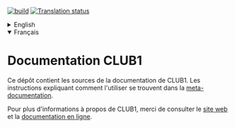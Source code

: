 [![build][buildimg]][buildurl]
[![Translation status][transimg]][transurl]

<details>
<summary>English</summary>

CLUB1 documentation
===================

This repository contains the CLUB1's documentation's sources.
Instructions about how to use it can be found in the
[meta-documentation](https://club1.fr/docs/en/interne/meta-doc.html).

For more information about CLUB1, please check the [website](https://club1.fr/english/)
and the [online documentation](https://club1.fr/docs/en/).

</details>

<details open>
<summary>Français</summary>

Documentation CLUB1
===================

Ce dépôt contient les sources de la documentation de CLUB1.
Les instructions expliquant comment l'utiliser se trouvent dans la
[meta-documentation](https://club1.fr/docs/fr/interne/meta-doc.html).

Pour plus d'informations à propos de CLUB1, merci de consulter le [site web](https://club1.fr/)
et la [documentation en ligne](https://club1.fr/docs/fr/).

</details>


[buildimg]: https://github.com/club-1/docs/actions/workflows/deploy.yml/badge.svg
[buildurl]: https://github.com/club-1/docs/actions/workflows/deploy.yml
[transimg]: https://hosted.weblate.org/widgets/club-1/en/docs/svg-badge.svg
[transurl]: https://hosted.weblate.org/projects/club-1/docs/

